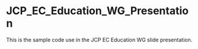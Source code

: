 # JCP_EC_Education_WG_Presentation
This is the sample code use in the JCP EC Education WG slide presentation.
